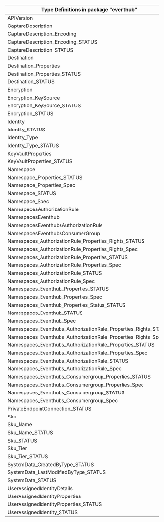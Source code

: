 | Type Definitions in package "eventhub"                          | v1api20211101 |
|-----------------------------------------------------------------|---------------|
| APIVersion                                                      | v1api20211101 |
| CaptureDescription                                              | v1api20211101 |
| CaptureDescription_Encoding                                     | v1api20211101 |
| CaptureDescription_Encoding_STATUS                              | v1api20211101 |
| CaptureDescription_STATUS                                       | v1api20211101 |
| Destination                                                     | v1api20211101 |
| Destination_Properties                                          | v1api20211101 |
| Destination_Properties_STATUS                                   | v1api20211101 |
| Destination_STATUS                                              | v1api20211101 |
| Encryption                                                      | v1api20211101 |
| Encryption_KeySource                                            | v1api20211101 |
| Encryption_KeySource_STATUS                                     | v1api20211101 |
| Encryption_STATUS                                               | v1api20211101 |
| Identity                                                        | v1api20211101 |
| Identity_STATUS                                                 | v1api20211101 |
| Identity_Type                                                   | v1api20211101 |
| Identity_Type_STATUS                                            | v1api20211101 |
| KeyVaultProperties                                              | v1api20211101 |
| KeyVaultProperties_STATUS                                       | v1api20211101 |
| Namespace                                                       | v1api20211101 |
| Namespace_Properties_STATUS                                     | v1api20211101 |
| Namespace_Properties_Spec                                       | v1api20211101 |
| Namespace_STATUS                                                | v1api20211101 |
| Namespace_Spec                                                  | v1api20211101 |
| NamespacesAuthorizationRule                                     | v1api20211101 |
| NamespacesEventhub                                              | v1api20211101 |
| NamespacesEventhubsAuthorizationRule                            | v1api20211101 |
| NamespacesEventhubsConsumerGroup                                | v1api20211101 |
| Namespaces_AuthorizationRule_Properties_Rights_STATUS           | v1api20211101 |
| Namespaces_AuthorizationRule_Properties_Rights_Spec             | v1api20211101 |
| Namespaces_AuthorizationRule_Properties_STATUS                  | v1api20211101 |
| Namespaces_AuthorizationRule_Properties_Spec                    | v1api20211101 |
| Namespaces_AuthorizationRule_STATUS                             | v1api20211101 |
| Namespaces_AuthorizationRule_Spec                               | v1api20211101 |
| Namespaces_Eventhub_Properties_STATUS                           | v1api20211101 |
| Namespaces_Eventhub_Properties_Spec                             | v1api20211101 |
| Namespaces_Eventhub_Properties_Status_STATUS                    | v1api20211101 |
| Namespaces_Eventhub_STATUS                                      | v1api20211101 |
| Namespaces_Eventhub_Spec                                        | v1api20211101 |
| Namespaces_Eventhubs_AuthorizationRule_Properties_Rights_STATUS | v1api20211101 |
| Namespaces_Eventhubs_AuthorizationRule_Properties_Rights_Spec   | v1api20211101 |
| Namespaces_Eventhubs_AuthorizationRule_Properties_STATUS        | v1api20211101 |
| Namespaces_Eventhubs_AuthorizationRule_Properties_Spec          | v1api20211101 |
| Namespaces_Eventhubs_AuthorizationRule_STATUS                   | v1api20211101 |
| Namespaces_Eventhubs_AuthorizationRule_Spec                     | v1api20211101 |
| Namespaces_Eventhubs_Consumergroup_Properties_STATUS            | v1api20211101 |
| Namespaces_Eventhubs_Consumergroup_Properties_Spec              | v1api20211101 |
| Namespaces_Eventhubs_Consumergroup_STATUS                       | v1api20211101 |
| Namespaces_Eventhubs_Consumergroup_Spec                         | v1api20211101 |
| PrivateEndpointConnection_STATUS                                | v1api20211101 |
| Sku                                                             | v1api20211101 |
| Sku_Name                                                        | v1api20211101 |
| Sku_Name_STATUS                                                 | v1api20211101 |
| Sku_STATUS                                                      | v1api20211101 |
| Sku_Tier                                                        | v1api20211101 |
| Sku_Tier_STATUS                                                 | v1api20211101 |
| SystemData_CreatedByType_STATUS                                 | v1api20211101 |
| SystemData_LastModifiedByType_STATUS                            | v1api20211101 |
| SystemData_STATUS                                               | v1api20211101 |
| UserAssignedIdentityDetails                                     | v1api20211101 |
| UserAssignedIdentityProperties                                  | v1api20211101 |
| UserAssignedIdentityProperties_STATUS                           | v1api20211101 |
| UserAssignedIdentity_STATUS                                     | v1api20211101 |
